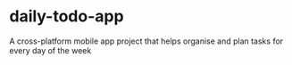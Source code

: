 # daily-todo-app
A cross-platform mobile app project that helps organise and plan tasks for every day of the week
